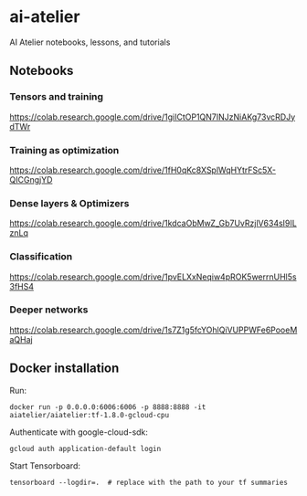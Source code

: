 # ai-atelier
AI Atelier notebooks, lessons, and tutorials

## Notebooks

### Tensors and training
https://colab.research.google.com/drive/1giICtOP1QN7INJzNiAKg73vcRDJydTWr

### Training as optimization

https://colab.research.google.com/drive/1fH0qKc8XSplWqHYtrFSc5X-QICGngjYD

### Dense layers & Optimizers

https://colab.research.google.com/drive/1kdcaObMwZ_Gb7UvRzjlV634sI9ILznLq

### Classification

https://colab.research.google.com/drive/1pvELXxNeqiw4pROK5werrnUHl5s3fHS4

### Deeper networks

https://colab.research.google.com/drive/1s7Z1g5fcYOhlQiVUPPWFe6PooeMaQHaj

## Docker installation

Run:
```
docker run -p 0.0.0.0:6006:6006 -p 8888:8888 -it aiatelier/aiatelier:tf-1.8.0-gcloud-cpu
```

Authenticate with google-cloud-sdk:
```
gcloud auth application-default login
```

Start Tensorboard:
```
tensorboard --logdir=.  # replace with the path to your tf summaries
```
